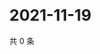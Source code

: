# 2021-11-19

共 0 条

<!-- BEGIN WEIBO -->
<!-- 最后更新时间 Fri Nov 19 2021 09:57:01 GMT+0800 (China Standard Time) -->

<!-- END WEIBO -->
